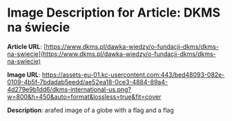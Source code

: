 # Image Description for Article: DKMS na świecie
**Article URL**: [https://www.dkms.pl/dawka-wiedzy/o-fundacji-dkms/dkms-na-swiecie](https://www.dkms.pl/dawka-wiedzy/o-fundacji-dkms/dkms-na-swiecie)

**Image URL**: https://assets-eu-01.kc-usercontent.com:443/bed48093-082e-0109-4b5f-7bdadab5eedd/ae52ea18-0ce3-4884-89a4-4d279e9b1dd6/dkms-international-us.png?w=800&h=450&auto=format&lossless=true&fit=cover

**Description**: arafed image of a globe with a flag and a flag
